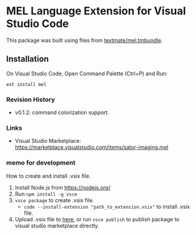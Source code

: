 # MEL Language Extension for Visual Studio Code
This package was built using files from [textmate/mel.tmbundle](https://github.com/textmate/mel.tmbundle/).


## Installation
On Visual Studio Code, Open Command Palette (Ctrl+P) and Run:
```
ext install mel
```

### Revision History
- v0.1.2: command colorization support.


### Links
- Visual Studio Marketplace:  
https://marketplace.visualstudio.com/items/sator-imaging.mel





### memo for development
How to create and install .vsix file.
1. Install Node.js from https://nodejs.org/
2. Run `npm install -g vsce`
3. `vsce package` to create .vsix file.
    - `code --install-extension "path_to_extension.vsix"` to install .vsix file.
4. Upload .vsix file to [here](https://marketplace.visualstudio.com/manage/), or run `vsce publish` to publish package to visual studio marketplace directly.
